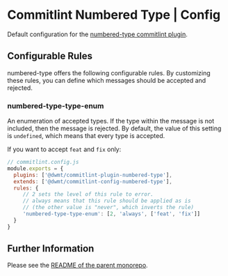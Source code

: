 # Commitlint Numbered Type | Config

Default configuration for the [numbered-type commitlint plugin](https://github.com/dwmt/commitlint-numbered-type).

## Configurable Rules

numbered-type offers the following configurable rules. By customizing these rules, you can define which messages should be accepted and rejected.

### numbered-type-type-enum

An enumeration of accepted types. If the type within the message is not included, then the message is rejected. By default, the value of this setting is `undefined`, which means that every type is accepted.

If you want to accept `feat` and `fix` only:

~~~~JavaScript
// commitlint.config.js
module.exports = {
  plugins: ['@dwmt/commitlint-plugin-numbered-type'],
  extends: ['@dwmt/commitlint-config-numbered-type'],
  rules: {
     // 2 sets the level of this rule to error.
     // always means that this rule should be applied as is
     // (the other value is "never", which inverts the rule) 
     'numbered-type-type-enum': [2, 'always', ['feat', 'fix']] 
  }
}
~~~~

## Further Information

Please see the [README of the parent monorepo](https://github.com/dwmt/commitlint-numbered-type/blob/master/README.md).
